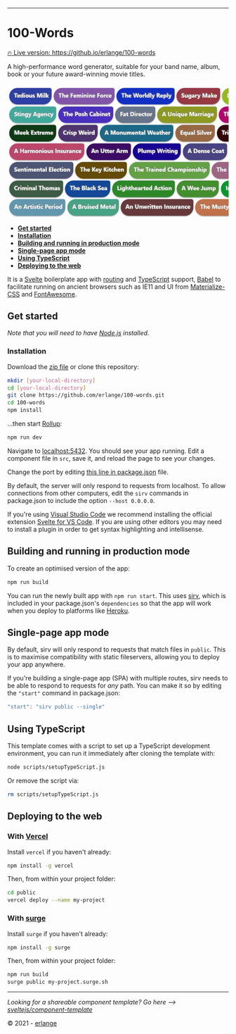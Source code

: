 
---

# 100-Words

[🔥 Live version: ](https://github.io/erlange/100-words)
https://github.io/erlange/100-words 

A high-performance word generator, suitable for your band name, album, book or your future award-winning movie titles.

![100-Words](https://raw.githubusercontent.com/erlange/100-words/main/public/img/100-words.jpg)


* [**Get started**](#get-started)
* [**Installation**](#installation)
* [**Building and running in production mode**](#building-and-running-in-production-mode)
* [**Single-page app mode**](#single-page-app-mode)
* [**Using TypeScript**](#using-typescript)
* [**Deploying to the web**](#deploying-to-the-web)

It is a [Svelte](https://svelte.dev) boilerplate app with [routing](https://github.com/mefechoel/svelte-navigator) and [TypeScript](https://www.typescriptlang.org/) support, [Babel](https://babeljs.io/) to facilitate running on ancient browsers such as IE11 and UI from [Materialize-CSS](https://materializecss.com/) and [FontAwesome](https://fontawesome.com/).


## Get started

*Note that you will need to have [Node.js](https://nodejs.org) installed.*

### Installation

Download the [zip file](https://github.com/erlange/100-words/archive/refs/heads/main.zip) or clone this repository:

```bash
mkdir [your-local-directory]
cd [your-local-directory]
git clone https://github.com/erlange/100-words.git
cd 100-words
npm install
```

...then start [Rollup](https://rollupjs.org):

```bash
npm run dev
```

Navigate to [localhost:5432](http://localhost:5432). You should see your app running. Edit a component file in `src`, save it, and reload the page to see your changes.

Change the port by editing [this line in package.json](https://github.com/erlange/100-words/blob/main/package.json#L8) file.

By default, the server will only respond to requests from localhost. To allow connections from other computers, edit the `sirv` commands in package.json to include the option `--host 0.0.0.0`.

If you're using [Visual Studio Code](https://code.visualstudio.com/) we recommend installing the official extension [Svelte for VS Code](https://marketplace.visualstudio.com/items?itemName=svelte.svelte-vscode). If you are using other editors you may need to install a plugin in order to get syntax highlighting and intellisense.

## Building and running in production mode

To create an optimised version of the app:

```bash
npm run build
```

You can run the newly built app with `npm run start`. This uses [sirv](https://github.com/lukeed/sirv), which is included in your package.json's `dependencies` so that the app will work when you deploy to platforms like [Heroku](https://heroku.com).


## Single-page app mode

By default, sirv will only respond to requests that match files in `public`. This is to maximise compatibility with static fileservers, allowing you to deploy your app anywhere.

If you're building a single-page app (SPA) with multiple routes, sirv needs to be able to respond to requests for *any* path. You can make it so by editing the `"start"` command in package.json:

```js
"start": "sirv public --single"
```

## Using TypeScript

This template comes with a script to set up a TypeScript development environment, you can run it immediately after cloning the template with:

```bash
node scripts/setupTypeScript.js
```

Or remove the script via:

```bash
rm scripts/setupTypeScript.js
```

## Deploying to the web

### With [Vercel](https://vercel.com)

Install `vercel` if you haven't already:

```bash
npm install -g vercel
```

Then, from within your project folder:

```bash
cd public
vercel deploy --name my-project
```

### With [surge](https://surge.sh/)

Install `surge` if you haven't already:

```bash
npm install -g surge
```

Then, from within your project folder:

```bash
npm run build
surge public my-project.surge.sh
```
---
*Looking for a shareable component template? Go here --> [sveltejs/component-template](https://github.com/sveltejs/component-template)*

© 2021 -  [erlange](mailto:eri.airlangga@gmail.com)